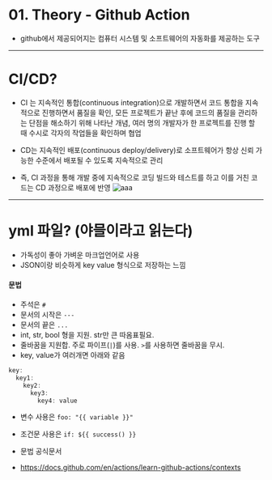 # 01. Theory - Github Action

- github에서 제공되어지는 컴퓨터 시스템 및 소프트웨어의 자동화를 제공하는 도구
---------------------

# CI/CD?
- CI 는 지속적인 통합(continuous integration)으로 개발하면서 코드 통합을 지속적으로 진행하면서 품질을 확인, 모든 프로젝트가 끝난 후에 코드의 품질을 관리하는 단점을 해소하기 위해 나타난 개념, 여러 명의 개발자가 한 프로젝트를 진행 할 때 수시로 각자의 작업들을 확인하며 협업
- CD는 지속적인 배포(continuous deploy/delivery)로 소프트웨어가 항상 신뢰 가능한 수준에서 배포될 수 있도록 지속적으로 관리

- 즉, CI 과정을 통해 개발 중에 지속적으로 코딩 빌드와 테스트를 하고 이를 거친 코드는 CD 과정으로 배포에 반영
![aaa](https://user-images.githubusercontent.com/59503331/211092848-58868e11-36f2-4e8f-a5ce-46dd3b8d825b.png)

- ---------------------

# yml 파일? (야믈이라고 읽는다)
- 가독성이 좋아 가벼운 마크업언어로 사용
- JSON이랑 비슷하게 key value 형식으로 저장하는 느낌


#### 문법
- 주석은 `#`
- 문서의 시작은 `---`
- 문서의 끝은 `...`
- int, str, bool 형을 지원. str만 큰 따옴표필요.
- 줄바꿈을 지원합. 주로 파이프(`|`)를 사용. `>`를 사용하면 줄바꿈을 무시.
- key, value가 여러개면 아래와 같음
```js
key: 
  key1:
    key2:
      key3:
        key4: value
  ```
- 변수 사용은 ```foo: "{{ variable }}"```
- 조건문 사용은 ```if: ${{ success() }}```


- 문법 공식문서
- https://docs.github.com/en/actions/learn-github-actions/contexts

